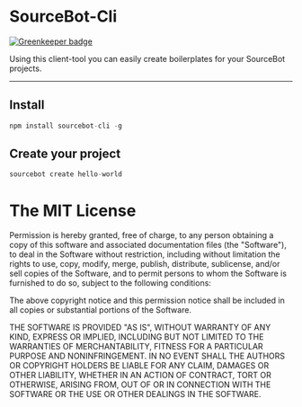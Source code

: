 SourceBot-Cli
===================

[![Greenkeeper badge](https://badges.greenkeeper.io/sourcebot/cli.svg)](https://greenkeeper.io/)


Using this client-tool you can easily create boilerplates for your SourceBot projects.

----------

Install
-------------

```javascript
npm install sourcebot-cli -g
```

Create your project
-------------

```javascript
sourcebot create hello-world
```


The MIT License
===================

Permission is hereby granted, free of charge, to any person obtaining a copy of this software and associated documentation files (the "Software"), to deal in the Software without restriction, including without limitation the rights to use, copy, modify, merge, publish, distribute, sublicense, and/or sell copies of the Software, and to permit persons to whom the Software is furnished to do so, subject to the following conditions:

The above copyright notice and this permission notice shall be included in all copies or substantial portions of the Software.

THE SOFTWARE IS PROVIDED "AS IS", WITHOUT WARRANTY OF ANY KIND, EXPRESS OR IMPLIED, INCLUDING BUT NOT LIMITED TO THE WARRANTIES OF MERCHANTABILITY, FITNESS FOR A PARTICULAR PURPOSE AND NONINFRINGEMENT. IN NO EVENT SHALL THE AUTHORS OR COPYRIGHT HOLDERS BE LIABLE FOR ANY CLAIM, DAMAGES OR OTHER LIABILITY, WHETHER IN AN ACTION OF CONTRACT, TORT OR OTHERWISE, ARISING FROM, OUT OF OR IN CONNECTION WITH THE SOFTWARE OR THE USE OR OTHER DEALINGS IN THE SOFTWARE.
